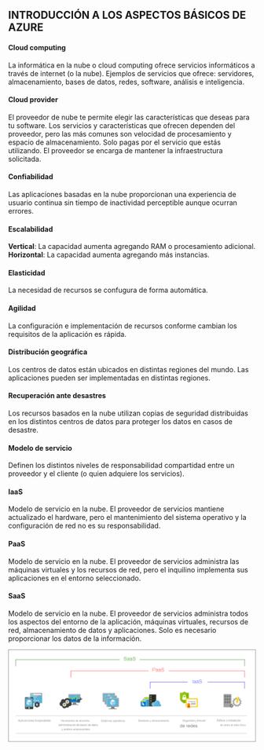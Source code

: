## INTRODUCCIÓN A LOS ASPECTOS BÁSICOS DE AZURE

#### Cloud computing
La informática en la nube o cloud computing ofrece servicios informáticos a través de internet (o la nube). Ejemplos de servicios que ofrece: servidores, almacenamiento, bases de datos, redes, software, análisis e inteligencia.

#### Cloud provider
El proveedor de nube te permite elegir las características que deseas para tu software. Los servicios y características que ofrecen dependen del proveedor, pero las más comunes son velocidad de procesamiento y espacio de almacenamiento. Solo pagas por el servicio que estás utilizando. El proveedor se encarga de mantener la infraestructura solicitada. 

#### Confiabilidad 
Las aplicaciones basadas en la nube proporcionan una experiencia de usuario continua sin tiempo de inactividad perceptible aunque ocurran errores. 

#### Escalabilidad
**Vertical**: La capacidad aumenta agregando RAM o procesamiento adicional.
**Horizontal**: La capacidad aumenta agregando más instancias. 

#### Elasticidad
La necesidad de recursos se confugura de forma automática.

#### Agilidad
La configuración e implementación de recursos conforme cambian los requisitos de la aplicación es rápida.

#### Distribución geográfica
Los centros de datos están ubicados en distintas regiones del mundo. Las aplicaciones pueden ser implementadas en distintas regiones.

#### Recuperación ante desastres
Los recursos basados en la nube utilizan copias de seguridad distribuidas en los distintos centros de datos para proteger los datos en casos de desastre.

#### Modelo de servicio 
Definen los distintos niveles de responsabilidad compartidad entre un proveedor y el cliente (o quien adquiere los servicios).

#### IaaS
Modelo de servicio en la nube. El proveedor de servicios mantiene actualizado el hardware, pero el mantenimiento del sistema operativo y la configuración de red no es su responsabilidad.

#### PaaS
Modelo de servicio en la nube. El proveedor de servicios administra las máquinas virtuales y los recursos de red, pero el inquilino implementa sus aplicaciones en el entorno seleccionado.

#### SaaS
Modelo de servicio en la nube. El proveedor de servicios administra todos los aspectos del entorno de la aplicación, máquinas virtuales, recursos de red, almacenamiento de datos y aplicaciones. Solo es necesario proporcionar los datos de la información.

![Modelos de servicio en la nube](modelo.png)

